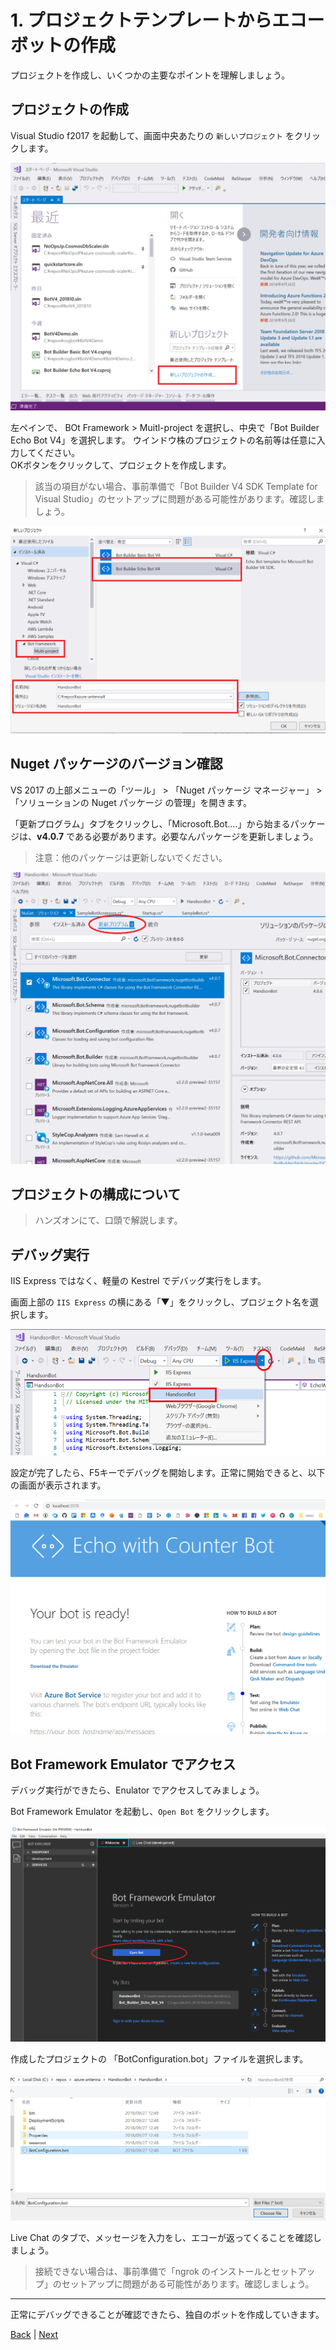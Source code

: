# 1. プロジェクトテンプレートからエコーボットの作成

プロジェクトを作成し、いくつかの主要なポイントを理解しましょう。

## プロジェクトの作成

Visual Studio f2017 を起動して、画面中央あたりの `新しいプロジェクト` をクリックします。

![image](images/1-0.png)


左ペインで、 BOt Framework > Muitl-project を選択し、中央で「Bot Builder Echo Bot V4」を選択します。
ウインドウ株のプロジェクトの名前等は任意に入力してください。  
OKボタンをクリックして、プロジェクトを作成します。

> 該当の項目がない場合、事前準備で「Bot Builder V4 SDK Template for Visual Studio」のセットアップに問題がある可能性があります。確認しましょう。

![image](images/1-1.png)

## Nuget パッケージのバージョン確認

VS 2017 の上部メニューの「ツール」 > 「Nuget パッケージ マネージャー」 > 「ソリューションの Nuget パッケージ の管理」を開きます。

「更新プログラム」タブをクリックし、「Microsoft.Bot....」から始まるパッケージは、**v4.0.7** である必要があります。必要なんパッケージを更新しましょう。

> 注意：他のパッケージは更新しないでください。

![image](images/1-6.png)


## プロジェクトの構成について

> ハンズオンにて、口頭で解説します。

## デバッグ実行

IIS Express ではなく、軽量の Kestrel でデバッグ実行をします。

画面上部の `IIS Express` の横にある「▼」をクリックし、プロジェクト名を選択します。

![image](images/1-2.png)

設定が完了したら、F5キーでデバッグを開始します。正常に開始できると、以下の画面が表示されます。

![image](images/1-3.png)



## Bot Framework Emulator でアクセス

デバッグ実行ができたら、Enulator でアクセスしてみましょう。

Bot Framework Emulator を起動し、`Open Bot` をクリックします。

![image](images/1-4.png)

作成したプロジェクトの 「BotConfiguration.bot」ファイルを選択します。

![image](images/1-5.png)

Live Chat のタブで、メッセージを入力をし、エコーが返ってくることを確認しましょう。

> 接続できない場合は、事前準備で「ngrok のインストールとセットアップ」のセットアップに問題がある可能性があります。確認しましょう。

---

正常にデバッグできることが確認できたら、独自のボットを作成していきます。

[Back](00_Preparation.md) | [Next](02_WelcomeMessage.md)
